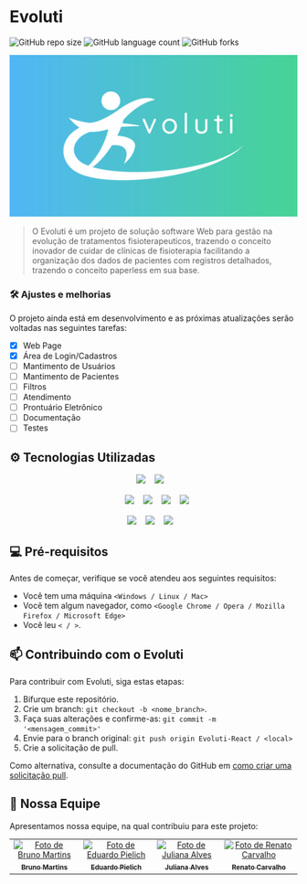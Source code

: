 # Evoluti

![GitHub repo size](https://img.shields.io/github/repo-size/MAJE-Tecnologias/Evoluti-React?style=for-the-badge)
![GitHub language count](https://img.shields.io/github/languages/count/MAJE-Tecnologias/Evoluti-React?style=for-the-badge)
![GitHub forks](https://img.shields.io/github/forks/MAJE-Tecnologias/Evoluti-React?style=for-the-badge)

<img src="src/assets/Evoluti.png" alt="Evoluti">

> O Evoluti é um projeto de solução software Web para gestão na evolução de tratamentos fisioterapeuticos, trazendo o conceito inovador de cuidar de clínicas de fisioterapia facilitando a organização dos dados de pacientes com registros detalhados, trazendo o conceito paperless em sua base.

### 🛠️ Ajustes e melhorias

O projeto ainda está em desenvolvimento e as próximas atualizações serão voltadas nas seguintes tarefas:

- [x] Web Page
- [x] Área de Login/Cadastros
- [ ] Mantimento de Usuários
- [ ] Mantimento de Pacientes
- [ ] Filtros
- [ ] Atendimento
- [ ] Prontuário Eletrônico
- [ ] Documentação
- [ ] Testes

## ⚙️ Tecnologias Utilizadas
  <div align="center">
    <a href="https://www.atlassian.com/software/jira">
      <img src="https://img.shields.io/badge/-Jira-0C62DC?style=for-the-badge&logo=Jira&logoColor=white"></a>
     &nbsp;&nbsp;
    <a href="https://www.figma.com/design/3DiMh2TT5n6BjHgQVYQMJZ/Evoluti?node-id=203%3A10&t=UdALk9lEVYuroGeR-1">
      <img src="https://img.shields.io/badge/figma-%23F24E1E.svg?style=for-the-badge&logo=figma&logoColor=white"></a>
    &nbsp;&nbsp;
    <br>
    <br>
    &nbsp;&nbsp;
    <a href="https://react.dev/">
      <img src="https://img.shields.io/badge/-React-66DBFB?style=for-the-badge&logo=React&logoColor=black"></a>
    &nbsp;&nbsp;
    <a href="https://nodejs.org/en">
      <img src="https://img.shields.io/badge/node.js-6DA55F?style=for-the-badge&logo=node.js&logoColor=white"></a>
    &nbsp;&nbsp;
    <a href="https://www.mongodb.com/">
      <img src="https://img.shields.io/badge/-MongoDB-55AD47?style=for-the-badge&logo=mongodb&logoColor=whitee"></a>
    &nbsp;&nbsp;
    <a href="https://tailwindcss.com/">
      <img src="https://img.shields.io/badge/-tailwind%20CSS-40A3B3?style=for-the-badge&logo=tailwindcss&logoColor=white"></a>
    <br>
    <br>
    <img src="https://img.shields.io/badge/html5-%23E34F26.svg?style=for-the-badge&logo=html5&logoColor=white">
    &nbsp;&nbsp;
    <img src="https://img.shields.io/badge/css3-%231572B6.svg?style=for-the-badge&logo=css3&logoColor=white">
    &nbsp;&nbsp;
    <img src="https://img.shields.io/badge/javascript-%23323330.svg?style=for-the-badge&logo=javascript&logoColor=%23F7DF1E">
    &nbsp;&nbsp;
  </div>

## 💻 Pré-requisitos

Antes de começar, verifique se você atendeu aos seguintes requisitos:

- Você tem uma máquina `<Windows / Linux / Mac>`
- Você tem algum navegador, como `<Google Chrome / Opera / Mozilla Firefox / Microsoft Edge>`
- Você leu `< / >`.

## 📫 Contribuindo com o Evoluti

Para contribuir com Evoluti, siga estas etapas:

1. Bifurque este repositório.
2. Crie um branch: `git checkout -b <nome_branch>`.
3. Faça suas alterações e confirme-as: `git commit -m '<mensagem_commit>'`
4. Envie para o branch original: `git push origin Evoluti-React / <local>`
5. Crie a solicitação de pull.

Como alternativa, consulte a documentação do GitHub em [como criar uma solicitação pull](https://help.github.com/en/github/collaborating-with-issues-and-pull-requests/creating-a-pull-request).

## 🤝 Nossa Equipe

Apresentamos nossa equipe, na qual contribuiu para este projeto:

<table>
  <tr>
  <td align="center">
      <a href="https://github.com/brunocmartins11" title="Bruno Martins">
        <img src="https://avatars.githubusercontent.com/u/101012137?v=4" width="100px;" alt="Foto de Bruno Martins"/><br>
        <sub>
          <b>Bruno Martins</b>
        </sub>
      </a>
    </td>
    <td align="center">
      <a href="https://github.com/Poliester2005" title="Eduardo Pielich">
        <img src="https://avatars.githubusercontent.com/u/107966984?v=4" width="100px;" alt="Foto de Eduardo Pielich"/><br>
        <sub>
          <b>Eduardo Pielich</b>
        </sub>
      </a>
    </td>
    <td align="center">
      <a href="https://github.com/haku1112" title="Juliana Alves">
        <img src="https://avatars.githubusercontent.com/u/107577684?v=4" width="100px;" alt="Foto de Juliana Alves"/><br>
        <sub>
          <b>Juliana Alves</b>
        </sub>
      </a>
    </td>
    <td align="center">
      <a href="https://github.com/RenatoAC2004" title="Renato Carvalho">
        <img src="https://avatars.githubusercontent.com/u/108144847?v=4" width="100px;" alt="Foto de Renato Carvalho"/><br>
        <sub>
          <b>Renato Carvalho</b>
        </sub>
      </a>
    </td>
  </tr>
</table>